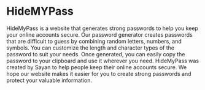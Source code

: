 # HideMYPass
HideMyPass is a website that generates strong passwords to help you keep your online accounts secure. Our password generator creates passwords that are difficult to guess by combining random letters, numbers, and symbols. You can customize the length and character types of the password to suit your needs. Once generated, you can easily copy the password to your clipboard and use it wherever you need. HideMyPass was created by Sayan to help people keep their online accounts secure. We hope our website makes it easier for you to create strong passwords and protect your valuable information.


